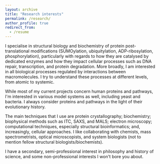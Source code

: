 ```yaml
---
layout: archive
title: "Research interests"
permalink: /research/
author_profile: true
redirect_from:
  - /resume
---
```


I specialise in structural biology and biochemistry of protein post-translational modifications (SUMOylation, ubiquitylation, ADP-ribosylation, phosphorylation), particularly with regards to how they are catalysed by dedicated enzymes and how they impact cellular processes such as DNA repair, transcription, and protein degradation. More broadly, I am interested in all biological processes regulated by interactions between macromolecules. I try to understand these processes at different levels, from atomic to systemic.

While most of my current projects concern human proteins and pathways, I'm interested in various model systems as well, including yeast and bacteria. I always consider proteins and pathways in the light of their evolutionary history.

The main techniques that I use are protein crystallography; biochemistry; biophysical methods such as ITC, SAXS, and MALS; electron microscopy; computational techniques, especially structural bioinformatics; and, increasingly, cellular approaches. I like collaborating with chemists, mass spectrometrists, optical microscopists, and system biologists (not to mention fellow structural biologists/biochemists).

I have a secondary, semi-professional interest in philosophy and history of science, and some non-professional interests I won't bore you about.


